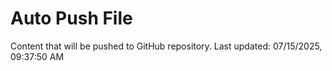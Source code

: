 # Auto Push File

Content that will be pushed to GitHub repository.
Last updated: 07/15/2025, 09:37:50 AM